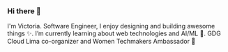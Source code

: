 ### Hi there 👋

I'm Victoria. Software Engineer, I enjoy designing and building awesome things ✨. I’m currently learning about web technologies and AI/ML 🌱.
GDG Cloud Lima co-organizer and Women Techmakers Ambassador 💙
<!--
**vikyale/vikyale** is a ✨ _special_ ✨ repository because its `README.md` (this file) appears on your GitHub profile.

Here are some ideas to get you started:

-  I’m currently working on ...
- 🌱 I’m currently learning ...
- 👯 I’m looking to collaborate on ...
- 🤔 I’m looking for help with ...
- 💬 Ask me about ...
- 📫 How to reach me: ...
- 😄 Pronouns: ...
- ⚡ Fun fact: ...
-->
